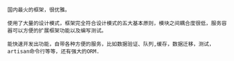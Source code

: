 	国内最火的框架，很优雅。
	
	使用了大量的设计模式，框架完全符合设计模式的五大基本原则，模块之间耦合度很低，服务容器可以方便的扩展框架功能以及编写测试。
	
	能快速开发出功能，自带各种方便的服务，比如数据验证、队列,缓存，数据迁移，测试，artisan命令行等等，还有强大的ORM.

